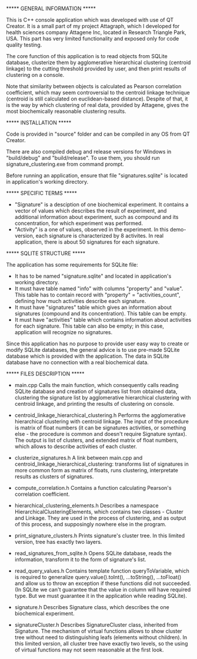 ***** GENERAL INFORMATION *****

This is C++ console application which was developed with use of QT Creator. It is a small part of my project Attagraph, which I developed for health sciences company Attagene Inc, located in Research Triangle Park, USA. This part has very limited functionality and exposed only for code quality testing.

The core function of this application is to read objects from SQLite database, clusterize them by agglomerative hierarchical clustering (centroid linkage) to the cutting threshold provided by user, and then print results of clustering on a console.

Note that similarity between objects is calculated as Pearson correlation coefficient, which may seem controversial to the centroid linkage technique (centroid is still calculated on euclidean-based distance). Despite of that, it is the way by which clustering of real  data, provided by Attagene, gives the most biochemically reasonable clustering results.

***** INSTALLATION *****

Code is provided in "source" folder and can be compiled in any OS from QT Creator.

There are also compiled debug and release versions for Windows in "build/debug" and "build/release". To use them, you should run signature_clustering.exe from command prompt.

Before running an application, ensure that file "signatures.sqlite" is located in application's working directory.

***** SPECIFIC TERMS *****

- "Signature" is a desciption of one biochemical experiment. It contains a vector of values which describes the result of experiment, and additional information about experiment, such as compound and its concentration, for which experiment was performed.
- "Activity" is a one of values, observed in the experiment. In this demo-version, each signature is characterized by 8 activites. In real application, there is about 50 signatures for each signature.

***** SQLITE STRUCTURE *****

The application has some requirements for SQLite file:
- It has to be named "signature.sqlite" and located in application's working directory.
- It must have table named "info" with columns "property" and "value". This table has to contain record with "property" = "activities_count", defining how much activities describe each signature.
- It must have "signatures" table which gives an information about signatures (compound and its concentration). This table can be empty.
- It must have "activities" table which contains information about activities for each signature. This table can also be empty; in this case, application will recognize no signatures.

Since this application has no purpose to provide user easy way to create or modify SQLite databases, the general advice is to use pre-made SQLite database which is provided with the application. The data in SQLite database have no connection with a real biochemical data.

***** FILES DESCRIPTION *****

* main.cpp
Calls the main function, which consequently calls reading SQLite database and creation of signatures list from obtained data, clustering the signature list by agglomerative hierarchical clustering with centroid linkage, and printing the results of clustering on console.

* centroid_linkage_hierarchical_clustering.h
Performs the agglomerative hierarchical clustering with centroid linkage. 
The input of the procedure is matrix of float numbers (it can be signatures activities, or something else - the procedure is common and doesn't require Signature syntax).
The output is list of clusters, and extended matrix of float numbers, which allows to describe activities of each cluster.

* clusterize_signatures.h
A link between main.cpp and centroid_linkage_hierarchical_clustering: transforms list of signatures in more common form as matrix of floats, runs clustering, interpretate results as clusters of signatures.

* compute_correlation.h
Contains a function calculating Pearson's correlation coefficient.

* hierarchical_clustering_elements.h
Describes a namespace HierarchicalClusteringElements, which contains two classes - Cluster and Linkage. They are used in the process of clustering, and as output of this process, and supposingly nowhere else in the program.

* print_signature_clusters.h
Prints signature's cluster tree. In this limited version, tree has exactly two layers.

* read_signatures_from_sqlite.h
Opens SQLite database, reads the information, transform it to the form of signature's list.

* read_query_values.h
Contains template function queryToVariable, which is required to generalize query.value().toInt(), ...toString(), ...toFloat() and allow us to throw an exception if these functions did not succeeded. (In SQLite we can't guarantee that the value in column will have required type. But we must guarantee it in the application while reading SQLite).

* signature.h
Describes Signature class, which describes the one biochemical experiment.

* signatureCluster.h
Describes SignatureCluster class, inherited from Signature. The mechanism of virtual functions allows to show cluster tree without need to distinguishing leafs (elements without children). In this limited version, all cluster tree have exactly two levels, so the using of virtual functions may not seem reasonable at the first look.

